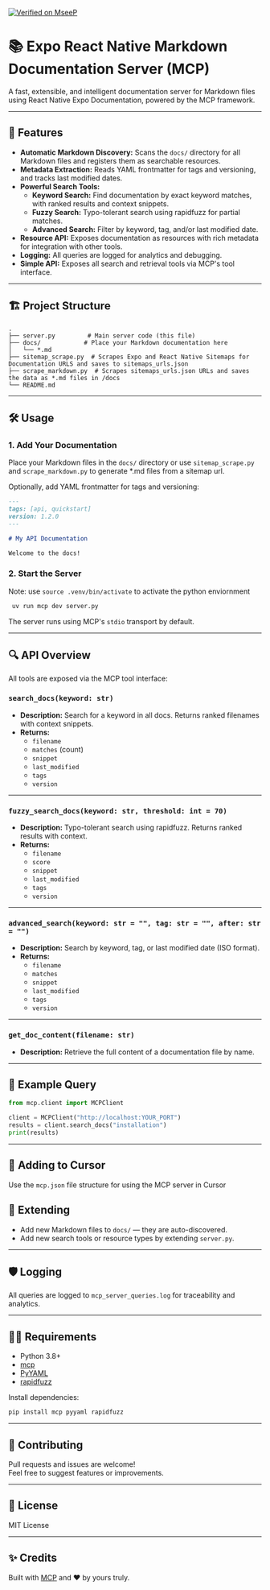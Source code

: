 [![Verified on MseeP](https://mseep.ai/badge.svg)](https://mseep.ai/app/38b46a0b-bfca-4283-b568-e22c2c8b8152)

# 📚 Expo React Native Markdown Documentation Server (MCP)

A fast, extensible, and intelligent documentation server for Markdown files using React Native Expo Documentation, powered by the MCP framework.

---

## 🚀 Features

- **Automatic Markdown Discovery:** Scans the `docs/` directory for all Markdown files and registers them as searchable resources.
- **Metadata Extraction:** Reads YAML frontmatter for tags and versioning, and tracks last modified dates.
- **Powerful Search Tools:**
  - **Keyword Search:** Find documentation by exact keyword matches, with ranked results and context snippets.
  - **Fuzzy Search:** Typo-tolerant search using rapidfuzz for partial matches.
  - **Advanced Search:** Filter by keyword, tag, and/or last modified date.
- **Resource API:** Exposes documentation as resources with rich metadata for integration with other tools.
- **Logging:** All queries are logged for analytics and debugging.
- **Simple API:** Exposes all search and retrieval tools via MCP's tool interface.

---

## 🏗️ Project Structure

```
.
├── server.py         # Main server code (this file)
├── docs/            # Place your Markdown documentation here
│   └── *.md
├── sitemap_scrape.py  # Scrapes Expo and React Native Sitemaps for Documentation URLS and saves to sitemaps_urls.json
├── scrape_markdown.py  # Scrapes sitemaps_urls.json URLs and saves the data as *.md files in /docs
└── README.md
```

---

## 🛠️ Usage

### 1. Add Your Documentation

Place your Markdown files in the `docs/` directory or use `sitemap_scrape.py` and `scrape_markdown.py` to generate *.md files from a sitemap url.  

Optionally, add YAML frontmatter for tags and versioning:

```markdown
---
tags: [api, quickstart]
version: 1.2.0
---

# My API Documentation

Welcome to the docs!
```

### 2. Start the Server

Note: use `source .venv/bin/activate` to activate the python enviornment 

```bash
 uv run mcp dev server.py 
```

The server runs using MCP's `stdio` transport by default.

---

## 🔍 API Overview

All tools are exposed via the MCP tool interface:

### `search_docs(keyword: str)`

- **Description:** Search for a keyword in all docs. Returns ranked filenames with context snippets.
- **Returns:**
  - `filename`
  - `matches` (count)
  - `snippet`
  - `last_modified`
  - `tags`
  - `version`

---

### `fuzzy_search_docs(keyword: str, threshold: int = 70)`

- **Description:** Typo-tolerant search using rapidfuzz. Returns ranked results with context.
- **Returns:**
  - `filename`
  - `score`
  - `snippet`
  - `last_modified`
  - `tags`
  - `version`

---

### `advanced_search(keyword: str = "", tag: str = "", after: str = "")`

- **Description:** Search by keyword, tag, or last modified date (ISO format).
- **Returns:**
  - `filename`
  - `matches`
  - `snippet`
  - `last_modified`
  - `tags`
  - `version`

---

### `get_doc_content(filename: str)`

- **Description:** Retrieve the full content of a documentation file by name.

---

## 📝 Example Query

```python
from mcp.client import MCPClient

client = MCPClient("http://localhost:YOUR_PORT")
results = client.search_docs("installation")
print(results)
```

---

## 🍾 Adding to Cursor

Use the `mcp.json` file structure for using the MCP server in Cursor 

## 🧩 Extending

- Add new Markdown files to `docs/` — they are auto-discovered.
- Add new search tools or resource types by extending `server.py`.

---

## 🛡️ Logging

All queries are logged to `mcp_server_queries.log` for traceability and analytics.

---

## 🧑‍💻 Requirements

- Python 3.8+
- [mcp](https://github.com/multiprocessio/mcp)
- [PyYAML](https://pyyaml.org/)
- [rapidfuzz](https://github.com/maxbachmann/RapidFuzz)

Install dependencies:

```bash
pip install mcp pyyaml rapidfuzz
```

---

## 🤝 Contributing

Pull requests and issues are welcome!  
Feel free to suggest features or improvements.

---

## 📄 License

MIT License

---

## ✨ Credits

Built with [MCP](https://github.com/multiprocessio/mcp) and ❤️ by yours truly.
